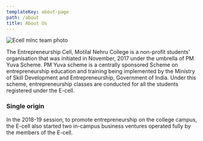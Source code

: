 ```yaml
---
templateKey: about-page
path: /about
title: About Us
---
```

![Ecell mlnc team photo](/img/team_photo.jpg "Team Photo")

The Entrepreneurship Cell, Motilal Nehru College is a non-profit
students' organisation that was initiated in November, 2017 under the
umbrella of PM Yuva Scheme. PM Yuva scheme is a centrally sponsored
Scheme on entrepreneurship education and training being implemented by
the Ministry of Skill Development and Entrepreneurship, Government of
India. Under this scheme, entrepreneurship classes are conducted for all
the students registered under the E-cell.

### Single origin

In the 2018-19 session, to promote entrepreneurship on the college
campus, the E-cell also started two in-campus business ventures operated
fully by the members of the E-cell.